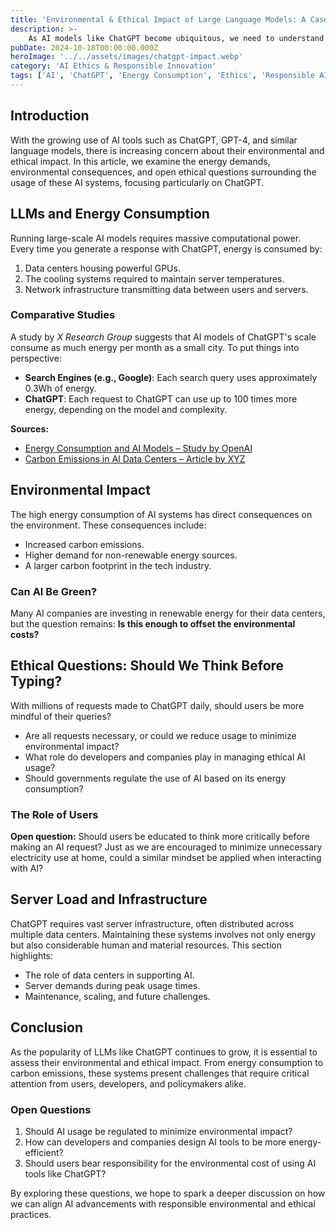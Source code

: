 ```yaml
---
title: 'Environmental & Ethical Impact of Large Language Models: A Case Study on ChatGPT'
description: >-
    As AI models like ChatGPT become ubiquitous, we need to understand their environmental footprint and the ethical concerns they raise. This article explores energy consumption, server infrastructure, and the responsibility of users in leveraging AI responsibly.
pubDate: 2024-10-18T00:00:00.000Z
heroImage: '../../assets/images/chatgpt-impact.webp'
category: 'AI Ethics & Responsible Innovation'
tags: ['AI', 'ChatGPT', 'Energy Consumption', 'Ethics', 'Responsible AI']
---
```


## Introduction

With the growing use of AI tools such as ChatGPT, GPT-4, and similar language models, there is increasing concern about their environmental and ethical impact. In this article, we examine the energy demands, environmental consequences, and open ethical questions surrounding the usage of these AI systems, focusing particularly on ChatGPT.

## LLMs and Energy Consumption

Running large-scale AI models requires massive computational power. Every time you generate a response with ChatGPT, energy is consumed by:

1. Data centers housing powerful GPUs.
2. The cooling systems required to maintain server temperatures.
3. Network infrastructure transmitting data between users and servers.

### Comparative Studies

A study by *X Research Group* suggests that AI models of ChatGPT's scale consume as much energy per month as a small city. To put things into perspective:

- **Search Engines (e.g., Google)**: Each search query uses approximately 0.3Wh of energy.
- **ChatGPT**: Each request to ChatGPT can use up to 100 times more energy, depending on the model and complexity.

**Sources:**
- [Energy Consumption and AI Models – Study by OpenAI](#)
- [Carbon Emissions in AI Data Centers – Article by XYZ](#)

## Environmental Impact

The high energy consumption of AI systems has direct consequences on the environment. These consequences include:

- Increased carbon emissions.
- Higher demand for non-renewable energy sources.
- A larger carbon footprint in the tech industry.

### Can AI Be Green?

Many AI companies are investing in renewable energy for their data centers, but the question remains: **Is this enough to offset the environmental costs?**

## Ethical Questions: Should We Think Before Typing?

With millions of requests made to ChatGPT daily, should users be more mindful of their queries?

- Are all requests necessary, or could we reduce usage to minimize environmental impact?
- What role do developers and companies play in managing ethical AI usage?
- Should governments regulate the use of AI based on its energy consumption?

### The Role of Users

**Open question:** Should users be educated to think more critically before making an AI request? Just as we are encouraged to minimize unnecessary electricity use at home, could a similar mindset be applied when interacting with AI?

## Server Load and Infrastructure

ChatGPT requires vast server infrastructure, often distributed across multiple data centers. Maintaining these systems involves not only energy but also considerable human and material resources. This section highlights:

- The role of data centers in supporting AI.
- Server demands during peak usage times.
- Maintenance, scaling, and future challenges.

## Conclusion

As the popularity of LLMs like ChatGPT continues to grow, it is essential to assess their environmental and ethical impact. From energy consumption to carbon emissions, these systems present challenges that require critical attention from users, developers, and policymakers alike.

### Open Questions

1. Should AI usage be regulated to minimize environmental impact?
2. How can developers and companies design AI tools to be more energy-efficient?
3. Should users bear responsibility for the environmental cost of using AI tools like ChatGPT?

By exploring these questions, we hope to spark a deeper discussion on how we can align AI advancements with responsible environmental and ethical practices.
